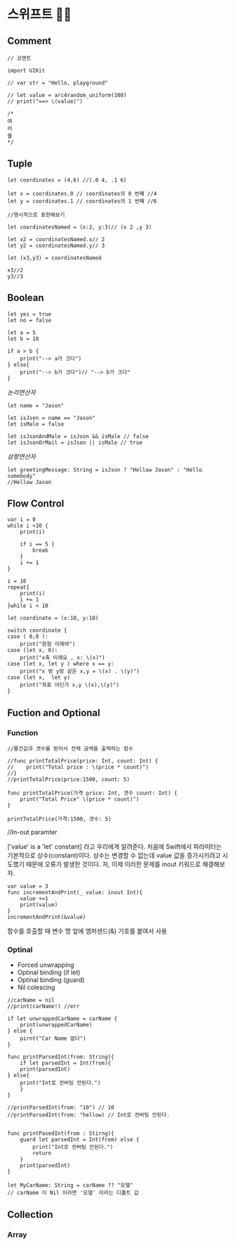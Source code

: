 # 스위프트 ✍🏻

## Comment 

```
// 코멘트

import UIKit

// var str = "Hello, playground"

// let value = arc4random_uniform(100)
// print("==> \(value)")

/*
여
러
줄
*/
```

## Tuple

```
let coordinates = (4,6) //(.0 4, .1 6)

let x = coordinates.0 // coordinates의 0 번쨰 //4
let y = coordinates.1 // coordinates의 1 번쨰 //6

//명시적으로 표현해보기

let coordinatesNamed = (x:2, y:3)// (x 2 ,y 3)

let x2 = coordinatesNamed.x// 2
let y2 = coordinatesNamed.y// 3

let (x3,y3) = coordinatesNamed

x3//2
y3//3
```
## Boolean


```
let yes = true
let no = false

let a = 5 
let b = 10

if a > b {
    print("--> a가 크다")
} else{
    print("--> b가 크다")// "--> b가 크다"
}
```
*논리연산자*
```
let name = "Jason"

let isJson = name == "Jason"
let isMale = false

let isJsonAndMale = isJson && isMale // false
let isJsonOrMail = isJson || isMale // true 
```
*삼항연산자*

```
let greetingMessage: String = isJson ? "Hellow Jason" : "Hello somebody"
//Hellow Jason
```

## Flow Control

```
var i = 0
while i <10 {
    print(i)
    
    if i == 5 {
        break
    }
    i += 1
}
```
```
i = 10
repeat{
    print(i)
    i += 1
}while i < 10
```

```
let coordinate = (x:10, y:10)

switch coordinate {
case ( 0,0 ):
    print("원점 이에여")
case (let x, 0):
    print("x축 이에요 , x: \(x)")
case (let x, let y ) where x == y:
    print("x 랑 y랑 같은 x,y = \(x) . \(y)")
case (let x,  let y)
    print("좌표 어딘가 x,y \(x),\(y)")
}
```
## Fuction and Optional

### Function 
```
//물건값과 갯수를 받아서 전체 금액을 출력하는 함수

//func printTotalPrice(price: Int, count: Int) {
//    print("Total price : \(price * count)")
//}
//printTotalPrice(price:1500, count: 5)

func printTotalPrice(가격 price: Int, 갯수 count: Int) {
    print("Total Price" \(price * count)")
}

printTotalPrice(가격:1500, 갯수: 5)
```
//In-out paramter

['value' is a 'let' constant] 라고 우리에게 알려준다. 처음에 Swift에서 파라미터는 기본적으로 상수(constant)이다. 상수는 변경할 수 없는데 value 값을 증가시키려고 시도했기 때문에 오류가 발생한 것이다. 자, 이제 이러한 문제를 inout 키워드로 해결해보자.
```
var value = 3 
func incrementAndPrint(_ value: inout Int){
    value +=1
    print(value)
}
incrementAndPrint(&value)
```
함수를 호출할 때 변수 명 앞에 앰퍼샌드(&) 기호를 붙여서 사용

### Optinal

- Forced unwrapping
- Optinal binding (if let)
- Optinal binding (guard)
- Nil colescing

```
//carName = nil
//print(carName!) //err

if let unwrappedCarName = carName {
    print(unwrappedCarName)
} else {
    pirnt("Car Name 없다")
}
```
```
func printParsedInt(from: String){
    if let parsedInt = Int(from){
    print(parsedInt)
} else{
    print("Int로 컨버팅 안된다.")
    }
}

//printParsedInt(from: "10") // 10
//printParsedInt(from: "hellow) // Int로 컨버팅 안된다.
```
```

func printPasedInt(from : Stirng){
    guard let parsedInt = Int(from) else {
        print("Int로 컨버팅 안된다.")
        return
    }
    print(parsedInt)
}

```
```
let MyCarName: String = carName ?? "모델" 
// carName 이 Nil 이라면 '모델' 이라는 디폴트 값
```


## Collection

### Array


